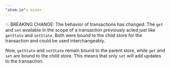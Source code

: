 ```yaml
---
"atom.io": minor
---
```


💥 BREAKING CHANGE: The behavior of transactions has changed. The `get` and `set` available in the scope of a transaction previously acted just like `getState` and `setState`. Both were bound to the child store for the transaction and could be used interchangeably.

Now, `getState` and `setState` remain bound to the parent store, while `get` and `set` are bound to the child store. This means that only `set` will add updates to the transaction.